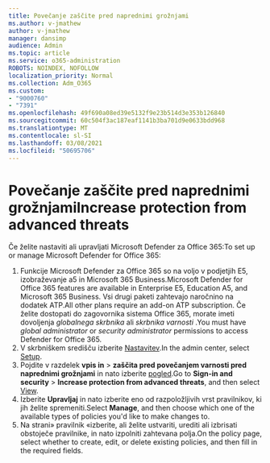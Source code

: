 ```yaml
---
title: Povečanje zaščite pred naprednimi grožnjami
ms.author: v-jmathew
author: v-jmathew
manager: dansimp
audience: Admin
ms.topic: article
ms.service: o365-administration
ROBOTS: NOINDEX, NOFOLLOW
localization_priority: Normal
ms.collection: Adm_O365
ms.custom:
- "9000760"
- "7391"
ms.openlocfilehash: 49f690a08ed39e5132f9e23b514d3e353b126840
ms.sourcegitcommit: 60c504f3ac187eaf1141b3ba701d9e0633bdd968
ms.translationtype: MT
ms.contentlocale: sl-SI
ms.lasthandoff: 03/08/2021
ms.locfileid: "50695706"
---
```

# <a name="increase-protection-from-advanced-threats"></a><span data-ttu-id="f5717-102">Povečanje zaščite pred naprednimi grožnjami</span><span class="sxs-lookup"><span data-stu-id="f5717-102">Increase protection from advanced threats</span></span>

<span data-ttu-id="f5717-103">Če želite nastaviti ali upravljati Microsoft Defender za Office 365:</span><span class="sxs-lookup"><span data-stu-id="f5717-103">To set up or manage Microsoft Defender for Office 365:</span></span>

1. <span data-ttu-id="f5717-104">Funkcije Microsoft Defender za Office 365 so na voljo v podjetjih E5, izobraževanje a5 in Microsoft 365 Business.</span><span class="sxs-lookup"><span data-stu-id="f5717-104">Microsoft Defender for Office 365 features are available in Enterprise E5, Education A5, and Microsoft 365 Business.</span></span> <span data-ttu-id="f5717-105">Vsi drugi paketi zahtevajo naročnino na dodatek ATP.</span><span class="sxs-lookup"><span data-stu-id="f5717-105">All other plans require an add-on ATP subscription.</span></span> <span data-ttu-id="f5717-106">Če želite dostopati do zagovornika sistema Office 365, morate imeti dovoljenja *globalnega skrbnika* ali *skrbnika varnosti* .</span><span class="sxs-lookup"><span data-stu-id="f5717-106">You must have *global administrator* or *security administrator* permissions to access Defender for Office 365.</span></span>
2. <span data-ttu-id="f5717-107">V skrbniškem središču izberite [Nastavitev](https://go.microsoft.com/fwlink/p/?linkid=2075721).</span><span class="sxs-lookup"><span data-stu-id="f5717-107">In the admin center, select [Setup](https://go.microsoft.com/fwlink/p/?linkid=2075721).</span></span>
3. <span data-ttu-id="f5717-108">Pojdite v razdelek **vpis in**  >  **zaščita pred povečanjem varnosti pred naprednimi grožnjami** in nato izberite [pogled](https://go.microsoft.com/fwlink/?linkid=2109302).</span><span class="sxs-lookup"><span data-stu-id="f5717-108">Go to **Sign-in and security** > **Increase protection from advanced threats**, and then select [View](https://go.microsoft.com/fwlink/?linkid=2109302).</span></span>
4. <span data-ttu-id="f5717-109">Izberite **Upravljaj** in nato izberite eno od razpoložljivih vrst pravilnikov, ki jih želite spremeniti.</span><span class="sxs-lookup"><span data-stu-id="f5717-109">Select **Manage**, and then choose which one of the available types of policies you'd like to make changes to.</span></span>
5. <span data-ttu-id="f5717-110">Na strani» pravilnik «izberite, ali želite ustvariti, urediti ali izbrisati obstoječe pravilnike, in nato izpolniti zahtevana polja.</span><span class="sxs-lookup"><span data-stu-id="f5717-110">On the policy page, select whether to create, edit, or delete existing policies, and then fill in the required fields.</span></span>
